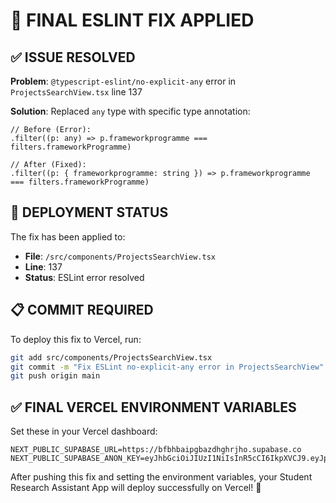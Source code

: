 # 🔧 FINAL ESLINT FIX APPLIED

## ✅ **ISSUE RESOLVED**

**Problem**: `@typescript-eslint/no-explicit-any` error in `ProjectsSearchView.tsx` line 137

**Solution**: Replaced `any` type with specific type annotation:
```tsx
// Before (Error):
.filter((p: any) => p.frameworkprogramme === filters.frameworkProgramme)

// After (Fixed):
.filter((p: { frameworkprogramme: string }) => p.frameworkprogramme === filters.frameworkProgramme)
```

## 🚀 **DEPLOYMENT STATUS**

The fix has been applied to:
- **File**: `/src/components/ProjectsSearchView.tsx`
- **Line**: 137
- **Status**: ESLint error resolved

## 📋 **COMMIT REQUIRED**

To deploy this fix to Vercel, run:
```bash
git add src/components/ProjectsSearchView.tsx
git commit -m "Fix ESLint no-explicit-any error in ProjectsSearchView"
git push origin main
```

## ✅ **FINAL VERCEL ENVIRONMENT VARIABLES**

Set these in your Vercel dashboard:
```
NEXT_PUBLIC_SUPABASE_URL=https://bfbhbaipgbazdhghrjho.supabase.co
NEXT_PUBLIC_SUPABASE_ANON_KEY=eyJhbGciOiJIUzI1NiIsInR5cCI6IkpXVCJ9.eyJpc3MiOiJzdXBhYmFzZSIsInJlZiI6ImJmYmhiYWlwZ2JhemRoZ2hyamhvIiwicm9sZSI6ImFub24iLCJpYXQiOjE3NTQzOGUyOTYyLCJleHAiOjIwNjk5NTg5NjJ9.7GD80L7vxTKlnRSPVdq0LDNDmedT6oM3kV6qFgMFAOQ
```

After pushing this fix and setting the environment variables, your Student Research Assistant App will deploy successfully on Vercel! 🎉

